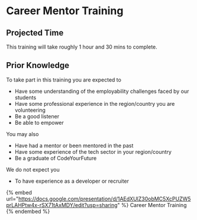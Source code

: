 # Career Mentor Training

## Projected Time

This training will take roughly 1 hour and 30 mins to complete.

## Prior Knowledge

To take part in this training you are expected to&#x20;

* Have some understanding of the employability challenges faced by our students
* Have some professional experience in the region/country you are volunteering
* Be a good listener&#x20;
* Be able to empower&#x20;

You may also&#x20;

* Have had a mentor or been mentored in the past
* Have some experience of the tech sector in your region/country
* Be a graduate of CodeYourFuture

We do not expect you

* To have experience as a developer or recruiter

{% embed url="https://docs.google.com/presentation/d/1AEdXUlZ30obMC5XcPUZW5prLAHPtw4x-rSX71tAxMDY/edit?usp=sharing" %}
Career Mentor Training
{% endembed %}

